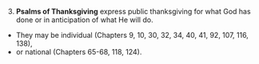 
3. **Psalms of Thanksgiving** express public thanksgiving for what God has done or in anticipation of what He will do. 
- They may be individual (Chapters 9, 10, 30, 32, 34, 40, 41, 92, 107, 116, 138), 
- or national (Chapters 65-68, 118, 124).